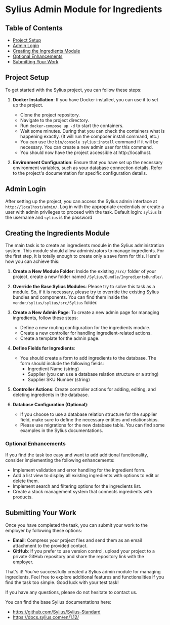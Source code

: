 # Sylius Admin Module for Ingredients

## Table of Contents
- [Project Setup](#project-setup)
- [Admin Login](#admin-login)
- [Creating the Ingredients Module](#creating-the-ingredients-module)
- [Optional Enhancements](#optional-enhancements)
- [Submitting Your Work](#submitting-your-work)

## Project Setup

To get started with the Sylius project, you can follow these steps:

1. **Docker Installation**: If you have Docker installed, you can use it to set up the project.
    - Clone the project repository.
    - Navigate to the project directory.
    - Run `docker-compose up -d` to start the containers.
    - Wait some minutes. During that you can check the containers what is happening exactly. (It will run the composer install command, etc.)
    - You can use the `bin/console sylius:install` command if it will be necessary. You can create a new admin user for this command.
    - You should now have the project accessible at http://localhost.

2. **Environment Configuration**: Ensure that you have set up the necessary environment variables, such as your database connection details. Refer to the project's documentation for specific configuration details.

## Admin Login

After setting up the project, you can access the Sylius admin interface at `http://localhost/admin/`. Log in with the appropriate credentials or create a user with admin privileges to proceed with the task. Default login: `sylius` is the username and `sylius` is the password

## Creating the Ingredients Module

The main task is to create an ingredients module in the Sylius administration system. This module should allow administrators to manage ingredients. For the first step, it is totally enough to create only a save form for this. Here's how you can achieve this:

1. **Create a New Module Folder**: Inside the existing `/src/` folder of your project, create a new folder named `/Sylius/Bundle/IngredientsBundle/`.

2. **Override the Base Sylius Modules**: Please try to solve this task as a module. So, if it is necessary, please try to override the existing Sylius bundles and components. You can find them inside the `vendor/sylius/sylius/src/Sylius` folder.

3. **Create a New Admin Page**: To create a new admin page for managing ingredients, follow these steps:
    - Define a new routing configuration for the ingredients module.
    - Create a new controller for handling ingredient-related actions.
    - Create a template for the admin page.

4. **Define Fields for Ingredients**:
    - You should create a form to add ingredients to the database. The form should include the following fields:
        - Ingredient Name (string)
        - Supplier (you can use a database relation structure or a string)
        - Supplier SKU Number (string)

5. **Controller Actions**: Create controller actions for adding, editing, and deleting ingredients in the database.

6. **Database Configuration (Optional)**:
   - If you choose to use a database relation structure for the supplier field, make sure to define the necessary entities and relationships.
   - Please use migrations for the new database table. You can find some examples in the Sylius documentations.

### Optional Enhancements

If you find the task too easy and want to add additional functionality, consider implementing the following enhancements:

- Implement validation and error handling for the ingredient form.
- Add a list view to display all existing ingredients with options to edit or delete them.
- Implement search and filtering options for the ingredients list.
- Create a stock management system that connects ingredients with products.

## Submitting Your Work

Once you have completed the task, you can submit your work to the employer by following these options:

- **Email**: Compress your project files and send them as an email attachment to the provided contact.
- **GitHub**: If you prefer to use version control, upload your project to a private GitHub repository and share the repository link with the employer.

That's it! You've successfully created a Sylius admin module for managing ingredients. Feel free to explore additional features and functionalities if you find the task too simple. Good luck with your test task!

If you have any questions, please do not hesitate to contact us.

You can find the base Sylius documentations here:
- https://github.com/Sylius/Sylius-Standard
- https://docs.sylius.com/en/1.12/
